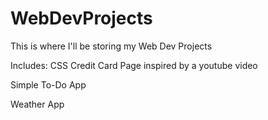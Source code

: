 # WebDevProjects
This is where I'll be storing my Web Dev Projects


Includes: 
CSS Credit Card Page inspired by a youtube video

Simple To-Do App

Weather App

